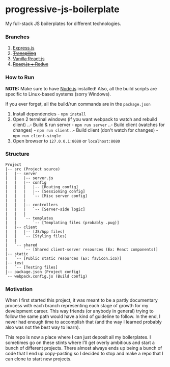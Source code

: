 # progressive-js-boilerplate

My full-stack JS boilerplates for different technologies.

### Branches

1. [Express.js](./tree/express)
2. ~~[Transpiling](./tree/transpiling)~~
3. ~~[Vanilla React.js](./tree/react)~~
4. ~~[React.js + Redux](./tree/reactredux)~~

### How to Run

**NOTE:** Make sure to have [Node.js](https://nodejs.org/en/) installed!
Also, all the build scripts are specific to Linux-based systems (sorry Windows).

If you ever forget, all the build/run commands are in the `package.json`
1. Install dependencies - `npm install`
2. Open 2 terminal windows (if you want webpack to watch and rebuild client)
..- Build & run server - `npm run server`
..- Build client (watches for changes) - `npm run client`
..- Build client (don't watch for changes) - `npm run client-single`
3. Open browser to `127.0.0.1:8080` or `localhost:8080`

### Structure
```
Project
|-- src (Project source)
|   |-- server
|   |   |-- server.js
|   |   |-- config
|   |   |   |-- [Routing config]
|   |   |   |-- [Sessioning config]
|   |   |   `-- [Misc server config]
|   |   |
|   |   |-- controllers
|   |   |   `-- [Server-side logic]
|   |   |
|   |   `-- templates
|   |       `-- [Templating files (probably .pug)]
|   |-- client
|   |   |-- [JS/App files]
|   |   `-- [Styling files]
|   |
|   `-- shared
|       `-- [Shared client-server resources (Ex: React components)]
|-- static
|   `-- [Public static resources (Ex: favicon.ico)]
|-- test
|   `-- [Testing files]
|-- package.json (Project config)
`-- webpack.config.js (Build config)
```

### Motivation

When I first started this project, it was meant to be a partly documentary process with each branch representing each stage of growth for my development career. This way friends (or anybody in general) trying to follow the same path would have a kind of guideline to follow. In the end, I never had enough time to accomplish that (and the way I learned probably also was not the best way to learn). 

This repo is now a place where I can just deposit all my boilerplates. I sometimes go on these stints where I'll get overly ambitious and start a bunch of different projects. There almost always ends up being a bunch of code that I end up copy-pasting so I decided to stop and make a  repo that I can clone to start new projects.